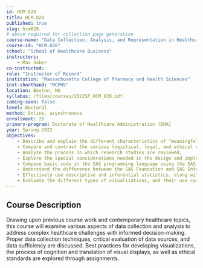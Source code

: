 ```yaml
---
id: HCM.828
title: HCM.828
published: true
slug: hcm828
# above required for collection page generation
course-name: "Data Collection, Analysis, and Representation in Healthcare"
course-id: "HCM.828"
school: "School of Healthcare Business"
instructors: 
    - Max Saber
co-instructed: 
role: "Instructor of Record"
institution: "Massachusetts College of Pharmacy and Health Sciences"
inst-shorthand: "MCPHS"
location: Boston, MA
syllabus: /files/courses/2022SP_HCM_828.pdf
coming-soon: false
level: Doctoral
method: Online, asynchronous
enrollment: 20
primary-program: Doctorate of Healthcare Administration (DHA)
year: Spring 2022
objectives: 
    - Describe and explain the different characteristics of "meaningful" data,
    - Compare and contrast the various logistical, legal, and ethical challenges related to data extraction and analysis of archival patient data sets,
    - Analyze the process in which research studies are reviewed,
    - Explore the special considerations needed in the design and implementation of research data storage,
    - Compose basic code in the SAS programming language using the SAS Foundation application to perform statistical functions against a data set and evaluate the output,
    - Understand the difference between the SAS Foundation and SAS Enterprise Guide applications and know the advantages/disadvantages of both products,
    - Effectively use descriptive and inferential statistics, along with other advanced modeling techniques, to describe a data set, and
    - Evaluate the different types of visualizations, and their use cases, using SAS Viya and SAS Visual Analytics suite.
---
```


## Course Description

Drawing upon previous course work and contemporary healthcare topics, this course will examine various aspects of data collection and analysis to address complex healthcare challenges with informed decision-making. Proper data collection techniques, critical evaluation of data sources, and data sufficiency are discussed. Best practices for developing visualizations, the process of cognition and translation of visual displays, as well as ethical standards are explored through assignments.
